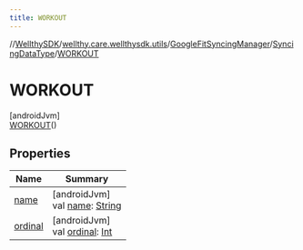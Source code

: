 ```yaml
---
title: WORKOUT
---
```

//[WellthySDK](../../../../../index.html)/[wellthy.care.wellthysdk.utils](../../../index.html)/[GoogleFitSyncingManager](../../index.html)/[SyncingDataType](../index.html)/[WORKOUT](index.html)



# WORKOUT



[androidJvm]\
[WORKOUT](index.html)()



## Properties


| Name | Summary |
|---|---|
| [name](../-s-t-e-p-s/index.html#-372974862%2FProperties%2F-1123460525) | [androidJvm]<br>val [name](../-s-t-e-p-s/index.html#-372974862%2FProperties%2F-1123460525): [String](https://kotlinlang.org/api/latest/jvm/stdlib/kotlin/-string/index.html) |
| [ordinal](../-s-t-e-p-s/index.html#-739389684%2FProperties%2F-1123460525) | [androidJvm]<br>val [ordinal](../-s-t-e-p-s/index.html#-739389684%2FProperties%2F-1123460525): [Int](https://kotlinlang.org/api/latest/jvm/stdlib/kotlin/-int/index.html) |

